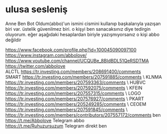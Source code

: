 # ulusa sesleniş

Anne Ben Bot Oldum(abbo)'un ismini cismini kullanıp başkalarıyla yazışan biri var. üstelik güvenilmez biri. o kişyi ben sanacaksınız diye tedirgin oluyorum. eğer aşağıdaki hesaplardan biriyle yazışmıyorsanız o kişi abbo değildir

https://www.facebook.com/profile.php?id=100045090097100 \
https://www.instagram.com/abbolove/ \
https://www.youtube.com/channel/UCQUBe_8BIdBDL51QeRSDTMA \
https://twitter.com/abbolove \
ALCTL https://tr.investing.com/members/208691400/comments <br> 
SMART https://tr.investing.com/members/207591885/comments \ 
KLNMA https://tr.investing.com/members/207593363/comments \ 
HUBVC https://tr.investing.com/members/207592075/comments \ 
KFEIN https://tr.investing.com/members/207557315/comments \ 
LOGO https://tr.investing.com/members/207576927/comments \ 
PKART https://tr.investing.com/members/205249285/comments \ 
CEOEM https://tr.investing.com/members/207591845/comments \ 
https://tr.investing.com/members/contributors/207557172/comments  ben\
https://t.me/Abbolove Telegram abbo\
https://t.me/Ruhuzursuzum Telegram direkt ben

